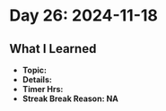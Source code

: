 # Day 26: 2024-11-18

## What I Learned
- **Topic:**
- **Details:**
- **Timer Hrs:**
- **Streak Break Reason: NA**